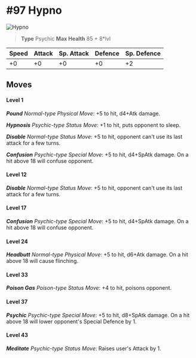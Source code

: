 # #97 Hypno


![Hypno](https://img.pokemondb.net/sprites/home/normal/1x/hypno.png)

> **Type** Psychic
> **Max Health** 85 + 8\*lvl

| Speed | Attack | Sp. Attack | Defence | Sp. Defence |
| ----- | ------ | ---------- | ------- | ----------- |
| +0 | +0 | +0 | +0 | +2 |

## Moves
#### Level 1

***Pound** Normal-type Physical Move*: +5 to hit, d4+Atk damage. 

***Hypnosis** Psychic-type Status Move*: +1 to hit, puts opponent to sleep.

***Disable** Normal-type Status Move*: +5 to hit, opponent can't use its last attack for a few turns.

***Confusion** Psychic-type Special Move*: +5 to hit, d4+SpAtk damage. On a hit above 18 will confuse opponent.
#### Level 12

***Disable** Normal-type Status Move*: +5 to hit, opponent can't use its last attack for a few turns.
#### Level 17

***Confusion** Psychic-type Special Move*: +5 to hit, d4+SpAtk damage. On a hit above 18 will confuse opponent.
#### Level 24

***Headbutt** Normal-type Physical Move*: +5 to hit, d6+Atk damage. On a hit above 18 will cause flinching.
#### Level 33

***Poison Gas** Poison-type Status Move*: +4 to hit, poisons opponent.
#### Level 37

***Psychic** Psychic-type Special Move*: +5 to hit, d8+SpAtk damage. On a hit above 18 will lower opponent's Special Defence by 1.
#### Level 43

***Meditate** Psychic-type Status Move*: Raises user's Attack by 1.

